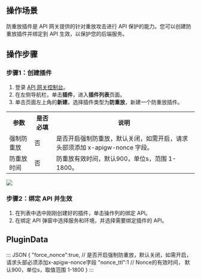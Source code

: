 ## 操作场景
防重放插件是 API 网关提供的针对重放攻击进行 API 保护的能力。您可以创建防重放插件并绑定到 API 生效，以保护您的后端服务。

## 操作步骤
### 步骤1：创建插件
1. 登录 [API 网关控制台](https://console.cloud.tencent.com/apigateway)。
2. 在左侧导航栏，单击**插件**，进入**插件列表**页面。
3. 单击页面左上角的**新建**，选择插件类型为**防重放**，新建一个防重放插件。
<table>
<tr>
<th>参数</th>
<th>是否必填</th>
<th>说明</th>
</tr>
<tr>
<td>强制防重放</td>
<td>否</td>
<td>是否开启强制防重放，默认关闭，如需开启，请求头部须添加 x-apigw-nonce 字段。</td>
</tr>
<tr>
<td>防重放时间</td>
<td>否</td>
<td>防重放有效时间，默认900，单位s，范围 1-1800。</td>
</tr>
</table>
<img src = "https://qcloudimg.tencent-cloud.cn/raw/c52a519362aad9e81e2e61d5c2ea75a1.png"> 

### 步骤2：绑定 API 并生效
1. 在列表中选中刚刚创建好的插件，单击操作列的绑定 API。
2. 在绑定 API 弹窗中选择服务和环境，并选择需要绑定插件的 API。


## PluginData
<dx-codeblock>
:::  JSON
{
    "force_nonce":true, // 是否开启强制防重放，默认关闭，如需开启，请求头部必须添加x-apigw-nonce字段
    "nonce_ttl":1       //  Nonce的有效时间， 默认900，单位s，取值范围 1-1800
}
:::
</dx-codeblock>

